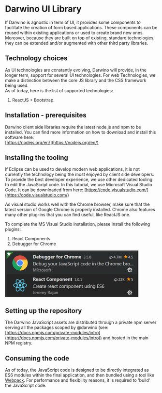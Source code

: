 # Darwino UI Library

If Darwino is agnostic in term of UI, it provides some components to facilitate the creation of form based applications. These components can be reused within existing applications or used to create brand new ones. Moreover, because they are built on top of existing, standard technologies, they can be extended and/or augmented with other third party libraries.

## Technology choices

As UI technologies are constantly evolving, Darwino will provide, in the longer term, support for several UI technologies. For web Technologies, we make a distinction between the core JS library and the CSS framework being used.  
As of today, here is the list of supported technologies:  

1. ReactJS + Bootstrap.

## Installation - prerequisites

Darwino client side libraries require the latest node.js and npm to be installed. You can find more information on how to download and install this software here:  
[https://nodejs.org/en/](https://nodejs.org/en/)

## Installing the tooling

If Eclipse can be used to develop modern web applications, it is not currently the technology being the most enjoyed by client side developers. To provide the best developer experience, we use other dedicated tooling to edit the JavaScript code. In this tutorial, we use Microsoft Visual Studio Code. It can be downloaded from here:
[https://code.visualstudio.com/](https://code.visualstudio.com/)  

As visual studio works well with the Chrome browser, make sure that the latest version of Google Chrome is properly installed. Chrome also features many other plug-ins that you can find useful, like ReactJS one.

To complete the MS Visual Studio installation, please install the following plugins:  

1. React Components  
2. Debugger for Chrome

![](visual-studio-plugins.png)

## Setting up the repository

The Darwino JavaScript assets are distributed through a private npm server serving all the packages scoped by @darwino (see: [https://docs.npmjs.com/private-modules/intro](https://docs.npmjs.com/private-modules/intro)) and hosted in the main NPM registry.

## Consuming the code

As of today, the JavaScript code is designed to be directly integrated as ES6 modules within the final application, and then bundled using a tool like [Webpack](https://webpack.js.org/). For performance and flexibility reasons, it is required to 'build' the JavaScript code.
